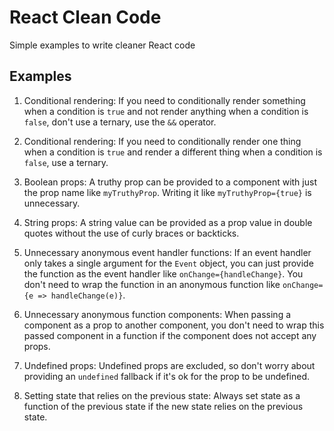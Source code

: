 # React Clean Code

Simple examples to write cleaner React code

## Examples

1. Conditional rendering: If you need to conditionally render something when a condition is `true` and not render anything when a condition is `false`, don't use a ternary, use the `&&` operator.

2. Conditional rendering: If you need to conditionally render one thing when a condition is `true` and render a different thing when a condition is `false`, use a ternary.

3. Boolean props: A truthy prop can be provided to a component with just the prop name like `myTruthyProp`. Writing it like `myTruthyProp={true}` is unnecessary.

4. String props: A string value can be provided as a prop value in double quotes without the use of curly braces or backticks.

5. Unnecessary anonymous event handler functions: If an event handler only takes a single argument for the `Event` object, you can just provide the function as the event handler like `onChange={handleChange}`. You don't need to wrap the function in an anonymous function like `onChange={e => handleChange(e)}`.

6. Unnecessary anonymous function components: When passing a component as a prop to another component, you don't need to wrap this passed component in a function if the component does not accept any props.

7. Undefined props: Undefined props are excluded, so don't worry about providing an `undefined` fallback if it's ok for the prop to be undefined.

8. Setting state that relies on the previous state: Always set state as a function of the previous state if the new state relies on the previous state.
